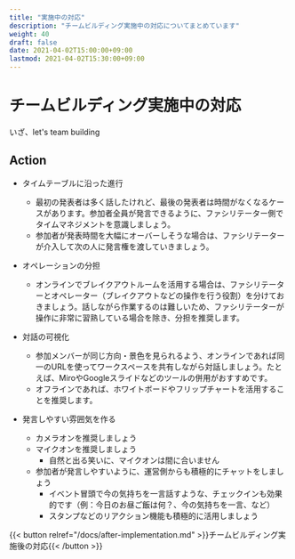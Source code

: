```yaml
---
title: "実施中の対応"
description: "チームビルディング実施中の対応についてまとめています"
weight: 40
draft: false
date: 2021-04-02T15:00:00+09:00
lastmod: 2021-04-02T15:30:00+09:00
---
```


# チームビルディング実施中の対応

いざ、let's team building

## Action

- タイムテーブルに沿った進行
    - 最初の発表者は多く話したけれど、最後の発表者は時間がなくなるケースがあります。参加者全員が発言できるように、ファシリテーター側でタイムマネジメントを意識しましょう。
    - 参加者が発表時間を大幅にオーバーしそうな場合は、ファシリテーターが介入して次の人に発言権を渡していきましょう。

- オペレーションの分担
    - オンラインでブレイクアウトルームを活用する場合は、ファシリテーターとオペレーター（ブレイクアウトなどの操作を行う役割）を分けておきましょう。話しながら作業するのは難しいため、ファシリテーターが操作に非常に習熟している場合を除き、分担を推奨します。

- 対話の可視化
    - 参加メンバーが同じ方向・景色を見られるよう、オンラインであれば同一のURLを使ってワークスペースを共有しながら対話しましょう。たとえば、MiroやGoogleスライドなどのツールの併用がおすすめです。
    - オフラインであれば、ホワイトボードやフリップチャートを活用することを推奨します。

- 発言しやすい雰囲気を作る
    - カメラオンを推奨しましょう
    - マイクオンを推奨しましょう
        - 自然と出る笑いに、マイクオンは間に合いません
    - 参加者が発言しやすいように、運営側からも積極的にチャットをしましょう
        - イベント冒頭で今の気持ちを一言話すような、チェックインも効果的です（例：今日のお昼ご飯は何？、今の気持ちを一言、など）
        - スタンプなどのリアクション機能も積極的に活用しましょう


{{< button relref="/docs/after-implementation.md" >}}チームビルディング実施後の対応{{< /button >}}
